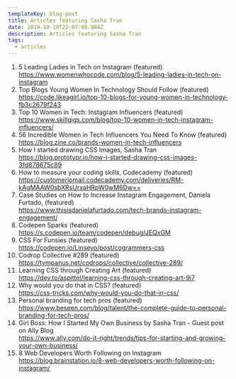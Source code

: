 ```yaml
---
templateKey: blog-post
title: Articles featuring Sasha Tran
date: 2019-10-18T22:07:08.904Z
description: Articles featuring Sasha Tran
tags:
  - articles
---
```

1. 5 Leading Ladies in Tech on Instagram (featured)\
   <https://www.womenwhocode.com/blog/5-leading-ladies-in-tech-on-instagram>
2. Top Blogs Young Women In Technology Should Follow (featured)\
   <https://code.likeagirl.io/top-10-blogs-for-young-women-in-technology-fb3c2679f243>
3. Top 10 Women in Tech: Instagram Influencers (featured)\
   <https://www.skillgigs.com/blog/top-10-women-in-tech-instagram-influencers/>
4. 56 Incredible Women in Tech Influencers You Need To Know (featured)\
   <https://blog.zine.co/brands-women-in-tech-influencers>
5. How I started drawing CSS Images, Sasha Tran\
   <https://blog.prototypr.io/how-i-started-drawing-css-images-3fd878675c89>
6. How to measure your coding skills, Codecademy (featured)\
   <https://customeriomail.codecademy.com/deliveries/RM-kAgMAAW0sbXRsUrxaHRpW0wM6Dw==>
7. Case Studies on How to Increase Instagram Engagement, Daniela Furtado, (featured)\
   <https://www.thisisdanielafurtado.com/tech-brands-instagram-engagement/>
8. Codepen Sparks (featured)\
   <https://s.codepen.io/team/codepen/debug/JEQxGM>
9. CSS For Funsies (featured)\
   <https://codepen.io/Linseyo/post/cogrammers-css>
10. Codrop Collective #289 (featured) \
    [https://tympanus.net/codrops/collective/collective-289/ ](https://tympanus.net/codrops/collective/collective-289/)
11. Learning CSS through Creating Art (featured)\
    <https://dev.to/aspittel/learning-css-through-creating-art-9i7>
12. Why would you do that in CSS? (featured)\
    [https://css-tricks.com/why-would-you-do-that-in-css/ ](https://css-tricks.com/why-would-you-do-that-in-css/)
13. Personal branding for tech pros (featured) \
    <https://www.beseen.com/blog/talent/the-complete-guide-to-personal-branding-for-tech-pros/>
14. Girl Boss: How I Started My Own Business by Sasha Tran - Guest post on Ally Blog\
    <https://www.ally.com/do-it-right/trends/tips-for-starting-and-growing-your-own-business/>
15. 8 Web Developers Worth Following on Instagram\
    <https://blog.brainstation.io/8-web-developers-worth-following-on-instagram/>
